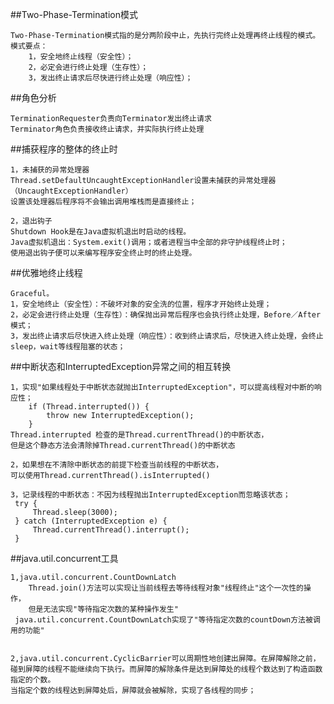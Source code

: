 ##Two-Phase-Termination模式
    
    Two-Phase-Termination模式指的是分两阶段中止，先执行完终止处理再终止线程的模式。
    模式要点：
        1，安全地终止线程（安全性）；
        2，必定会进行终止处理（生存性）；
        3，发出终止请求后尽快进行终止处理（响应性）；
    
    
##角色分析
    
    TerminationRequester负责向Terminator发出终止请求
    Terminator角色负责接收终止请求，并实际执行终止处理 
       
##捕获程序的整体的终止时

    1，未捕获的异常处理器
    Thread.setDefaultUncaughtExceptionHandler设置未捕获的异常处理器（UncaughtExceptionHandler）
    设置该处理器后程序将不会输出调用堆栈而是直接终止；
    
    2，退出钩子
    Shutdown Hook是在Java虚拟机退出时启动的线程。
    Java虚拟机退出：System.exit()调用；或者进程当中全部的非守护线程终止时；
    使用退出钩子便可以来编写程序安全终止时的终止处理。    
    
    
##优雅地终止线程

    Graceful。
    1，安全地终止（安全性）：不破坏对象的安全洗的位置，程序才开始终止处理；   
    2，必定会进行终止处理（生存性）：确保抛出异常后程序也会执行终止处理，Before／After模式；
    3，发出终止请求后尽快进入终止处理（响应性）：收到终止请求后，尽快进入终止处理，会终止sleep，wait等线程阻塞的状态；
    
##中断状态和InterruptedException异常之间的相互转换    
    
    1，实现"如果线程处于中断状态就抛出InterruptedException"，可以提高线程对中断的响应性；
        if (Thread.interrupted()) {
            throw new InterruptedException();
        }
    Thread.interrupted 检查的是Thread.currentThread()的中断状态，
    但是这个静态方法会清除掉Thread.currentThread()的中断状态
    
    2，如果想在不清除中断状态的前提下检查当前线程的中断状态，
    可以使用Thread.currentThread().isInterrupted()
    
    3，记录线程的中断状态：不因为线程抛出InterruptedException而忽略该状态；
     try {
         Thread.sleep(3000);
     } catch (InterruptedException e) {
         Thread.currentThread().interrupt();
     }
   
##java.util.concurrent工具
    
    1,java.util.concurrent.CountDownLatch
        Thread.join()方法可以实现让当前线程去等待线程对象"线程终止"这个一次性的操作，
        但是无法实现"等待指定次数的某种操作发生"
     java.util.concurrent.CountDownLatch实现了"等待指定次数的countDown方法被调用的功能"
     
      
    2,java.util.concurrent.CyclicBarrier可以周期性地创建出屏障。在屏障解除之前，
    碰到屏障的线程不能继续向下执行。而屏障的解除条件是达到屏障处的线程个数达到了构造函数指定的个数。
    当指定个数的线程达到屏障处后，屏障就会被解除，实现了各线程的同步；
    
    
    
    
    
    
    
    
    
    
           